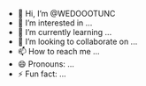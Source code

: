 - 👋 Hi, I’m @WEDOOOTUNC
- 👀 I’m interested in ...
- 🌱 I’m currently learning ...
- 💞️ I’m looking to collaborate on ...
- 📫 How to reach me ...
- 😄 Pronouns: ...
- ⚡ Fun fact: ...

<!---
WEDOOOTUNC/WEDOOOTUNC is a ✨ special ✨ repository because its `README.md` (this file) appears on your GitHub profile.
You can click the Preview link to take a look at your changes.
--->
